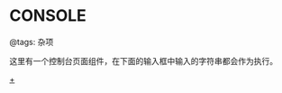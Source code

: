# CONSOLE

@tags: 杂项

这里有一个控制台页面组件，在下面的输入框中输入的字符串都会作为[](/zh/docs/inline-script.md "#")执行。

[+](/snippets/console.md)

